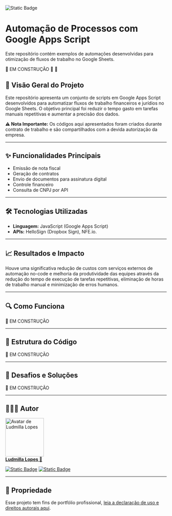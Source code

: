 ![Static Badge](https://img.shields.io/badge/Propriedade-Empresarial-blue)

# Automação de Processos com Google Apps Script
Este repositório contém exemplos de automações desenvolvidas para otimização de fluxos de trabalho no Google Sheets.

🚧 EM CONSTRUÇÃO 🚀 🚧

## 🚀 Visão Geral do Projeto

Este repositório apresenta um conjunto de scripts em Google Apps Script desenvolvidos para automatizar fluxos de trabalho financeiros e jurídios no Google Sheets. O objetivo principal foi reduzir o tempo gasto em tarefas manuais repetitivas e aumentar a precisão dos dados.

**⚠️ Nota Importante:** Os códigos aqui apresentados foram criados durante contrato de trabalho e são compartilhados com a devida autorização da empresa.

---

## ✨ Funcionalidades Principais

* Emissão de nota fiscal
* Geração de contratos
* Envio de documentos para assinatura digital
* Controle financeiro
* Consulta de CNPJ por API

---

## 🛠️ Tecnologias Utilizadas

* **Linguagem:** JavaScript (Google Apps Script)
* **APIs:** HelloSign (Dropbox Sign), NFE.io.

---

## 📈 Resultados e Impacto

Houve uma significativa redução de custos com serviços externos de automação no-code e melhoria da produtividade das equipes através da redução do tempo de execução de tarefas repetitivas, eliminação de horas de trabalho manual e minimização de erros humanos.

---

## 🔍 Como Funciona

🚧 EM CONSTRUÇÃO

---

## 🧩 Estrutura do Código

🚧 EM CONSTRUÇÃO

---

## 🎯 Desafios e Soluções

🚧 EM CONSTRUÇÃO

---

## 👩🏻‍💻 Autor

<a href="https://github.com/ludmillalopes" target="_blank">
    <img src="https://unavatar.io/github/ludmillalopes" alt="Avatar de Ludmilla Lopes" width="120px"><br>
    <b>Ludmilla Lopes 🚀</b>
</a>

[![Static Badge](https://img.shields.io/badge/LinkedIn-0a66c2)](https://www.linkedin.com/in/ludmillalopes/)
[![Static Badge](https://img.shields.io/badge/Entre%20em%20contato!-0078D4)](mailto:ludmilla.lopes@hotmail.com "ludmilla.lopes@hotmail.com")

---

## 📝 Propriedade

Esse projeto tem fins de portfólio profissional, [leia a declaração de uso e direitos autorais aqui](./LICENSE).